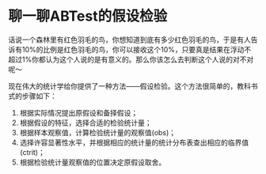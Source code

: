 聊一聊ABTest的假设检验
======
  话说一个森林里有红色羽毛的鸟，你想知道到底有多少红色羽毛的鸟，于是有人告诉有10%的比例是红色羽毛的鸟，你可以接收这个10%，只要真是结果在浮动不超过1%你都认为这个人说的是有意义的。那么你该怎么去判断这个人说的对不对呢～  
  
  现在伟大的统计学给你提供了一种方法——假设检验。这个方法很简单的，教科书式的步骤如下：  
  1. 根据实际情况提出原假设和备择假设；  
  2. 根据假设的特征，选择合适的检验统计量；
  3. 根据样本观察值，计算检验统计量的观察值(obs)；
  4. 选择许容显著性水平，并根据相应的统计量的统计分布表查出相应的临界值(ctrit)；
  5. 根据检验统计量观察值的位置决定原假设取舍。
